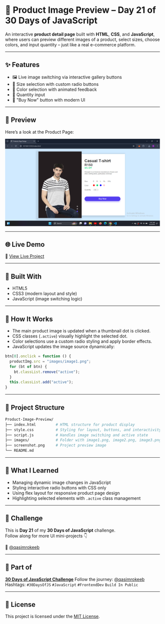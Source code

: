 
# 👕 Product Image Preview – Day 21 of 30 Days of JavaScript

An interactive **product detail page** built with **HTML**, **CSS**, and **JavaScript**, where users can preview different images of a product, select sizes, choose colors, and input quantity – just like a real e-commerce platform.

---

## ✨ Features

- 🖼️ Live image switching via interactive gallery buttons
- 📏 Size selection with custom radio buttons
- 🎨 Color selection with animated feedback
- 🔢 Quantity input
- 🛒 "Buy Now" button with modern UI

---

## 📸 Preview

Here’s a look at the Product Page:

![App Preview](https://raw.githubusercontent.com/Qasim-Rokeeb/Product-Image/main/screenshot.png)

---

## 🌐 Live Demo

🔗 [View Live Project](https://qasim-rokeeb.github.io/Product-Image)

---

## 🧱 Built With

- HTML5
- CSS3 (modern layout and style)
- JavaScript (image switching logic)

---

## 🧠 How It Works

- The main product image is updated when a thumbnail dot is clicked.
- CSS classes (`.active`) visually highlight the selected dot.
- Color selections use a custom radio styling and apply border effects.
- JavaScript updates the image source dynamically:

```js
btn[0].onclick = function () {
  productImg.src = "images/image1.png";
  for (bt of btn) {
    bt.classList.remove("active");
  }
  this.classList.add("active");
}
```

---

## 📁 Project Structure

```bash
Product-Image-Preview/
├── index.html         # HTML structure for product display
├── style.css          # Styling for layout, buttons, and interactivity
├── script.js          # Handles image switching and active state
├── images/            # Folder with image1.png, image2.png, image3.png
├── screenshot.png     # Project preview image
└── README.md
```

---

## 🧵 What I Learned

- Managing dynamic image changes in JavaScript
- Styling interactive radio buttons with CSS only
- Using flex layout for responsive product page design
- Highlighting selected elements with `.active` class management

---

## 📅 Challenge

This is **Day 21** of my **30 Days of JavaScript** challenge.  
Follow along for more UI mini-projects 👇

📲 [@qasimrokeeb](https://x.com/qasimrokeeb)

---

## 🧩 Part of

**[30 Days of JavaScript Challenge](#)**
Follow the journey: [@qasimrokeeb](https://x.com/qasimrokeeb)
Hashtags: `#30DaysOfJS` `#JavaScript` `#FrontendDev` `Build In Public`

---
## 📜 License

This project is licensed under the [MIT License](LICENSE).
````

